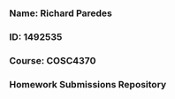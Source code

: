 ### Name: Richard Paredes
### ID: 1492535
### Course: COSC4370

### Homework Submissions Repository

